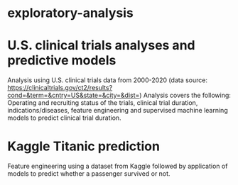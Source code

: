 # exploratory-analysis

# U.S. clinical trials analyses and predictive models
Analysis using U.S. clinical trials data from 2000-2020 (data source: https://clinicaltrials.gov/ct2/results?cond=&term=&cntry=US&state=&city=&dist=)
Analysis covers the following:
Operating and recruiting status of the trials, clinical trial duration, indications/diseases, feature engineering and supervised machine learning models to predict clinical trial duration.  

# Kaggle Titanic prediction
Feature engineering using a dataset from Kaggle followed by application of models to predict whether a passenger survived or not.




